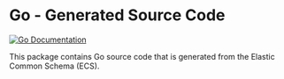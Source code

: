 # Go - Generated Source Code

[![Go Documentation](http://img.shields.io/badge/go-documentation-blue.svg?style=flat-square)][godocs]

[godocs]: http://godoc.org/github.com/elastic/ecs/code/go/ecs

This package contains Go source code that is generated from the Elastic Common
Schema (ECS).
